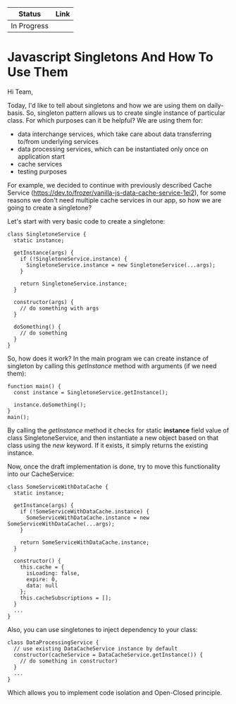 |Status|Link|
| ----------- | ----------- |
|In Progress||

# Javascript Singletons And How To Use Them

Hi Team,

Today, I'd like to tell about singletons and how we are using them on daily-basis. 
So, singleton pattern allows us to create single instance of particular class. For 
which purposes  can it be helpful? We are using them for:

* data interchange services, which take care about data transferring to/from underlying services
* data processing services, which can be instantiated only once on application start
* cache services
* testing purposes

For example, we decided to continue with previously described Cache Service 
(https://dev.to/frozer/vanilla-js-data-cache-service-1ei2), for some reasons we don't need multiple 
cache services in our app, so how we are going to create a singletone?

Let's start with very basic code to create a singletone:
```
class SingletoneService {
  static instance;
  
  getInstance(args) {
    if (!SingletoneService.instance) {
      SingletoneService.instance = new SingletoneService(...args);
    }
    
    return SingletoneService.instance;
  }
  
  constructor(args) {
    // do something with args
  }
  
  doSomething() {
    // do something
  }
}
```
So, how does it work? In the main program we can create instance of 
singleton by calling this *getInstance* method with arguments (if we need them):
```
function main() {
  const instance = SingletoneService.getInstance();
  
  instance.doSomething();
}
main();
```
By calling the *getInstance* method it checks for static **instance** field 
value of class SingletoneService, and then instantiate a new object based on that 
class using the *new* keyword. If it exists, it simply returns the existing instance.

Now, once the draft implementation is done, try to move this functionality into our
CacheService:
```
class SomeServiceWithDataCache {
  static instance;
  
  getInstance(args) {
    if (!SomeServiceWithDataCache.instance) {
      SomeServiceWithDataCache.instance = new SomeServiceWithDataCache(...args);
    }
    
    return SomeServiceWithDataCache.instance;
  }
  
  constructor() {
    this.cache = {
      isLoading: false,
      expire: 0,
      data: null
    };
    this.cacheSubscriptions = [];
  }
  ...
}
```
Also, you can use singletones to inject dependency to your class:
```
class DataProcessingService {
  // use existing DataCacheService instance by default
  constructor(cacheService = DataCacheService.getInstance()) {
    // do something in constructor)
  }
  ...
}
```
Which allows you to implement code isolation and Open-Closed principle.
